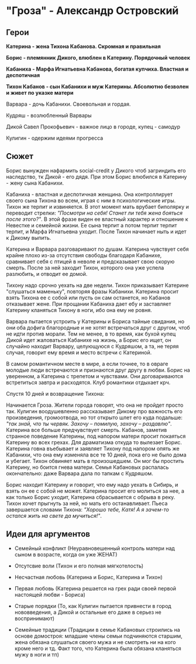 "Гроза" - Александр Островский
====================================================


Герои
----------------------------------------------------

**Катерина - жена Тихона Кабанова. Скромная и правильная**

**Борис - племянник Дикого, влюблен в Катерину. Порядочный человек**

**Кабаниха - Марфа Игнатьевна Кабанова, богатая купчиха. Властная и деспотичная**

**Тихон Кабанов - сын Кабанихи и муж Катерины. Абсолютно безволен и живет по указке матери**

Варвара - дочь Кабанихи. Своевольная и гордая.

Кудряш - возлюбленный Варвары

Дикой Савел Прокофьевич - важное лицо в городе, купец - самодур

Кулигин - одержим идеями прогресса

Сюжет
----------------------------------------------------

Борис вынужден нафармить social-credit у Дикого чтоб загриндить его наследство, тк Дикой - его дядя. При этом Борис влюбился в Катерину - жену сына Кабанихи. 

Кабаниха - властная и деспотичная женщина. Она контроллирует своего сына Тихона во всем, играя с ним в психологические игры. Тихон же терпит и извиняется. В этот момент мать врубает биполярку и переводит стрелки: *"Посмотри на себя! Станет ли тебя жена бояться после этого?"*. В этой фразе виден ее властный характер и отношение к Невестке и семейной жизни. Ее сына терпит а потом терпит терпит терпит, и Марфа Игнатьевна уходит. После Тихон начинает ныть и идет к Дикому выпить.

Катерина и Варвара разговаривают по душам. Катерина чувствует себя крайне плохо из-за отсутствия свободы благодаря Кабанихе, сравнивает себя с птицей в неволе и предсказывает свою скорую смерть. После за ней заходит Тихон, которого она уже успела разлюбить, и отводит ее домой.

Тихону надо срочно уехать на две недели. Тихон приказывает Катерине "слушаться маменьку", повторяя фразы Кабанихи. Катерина просит взять Тихона ее с собой или пусть он сам останется, но Кабанов отказывает жене. При прощании Кабаниха дает ебу и заставляет Катерину кланяться Тихону в ноги, ибо она ему не ровня. 

Варвара пытается устроить у Катерины и Бориса тайные свидания, но они оба дофига благородные и не хотят встречаться друг с другом, чтоб не идти против морали. Тем не менее, в то время, как бухой купец Дикой идет жаловаться Кабанихе на жизнь, а Борис его ищет, он случайно находит Варвару, целующуюся с Кудряшом, а та, не теряя случая, говорит ему время и место встречи с Катериной.

В самом романтичном месте в мире, а если точнее, то в овраге молодые люди встречаются и признаются друг другу в любви. Борис на уверенном, а Катерина с трепетом и чувствами. Они договариваются встретиться завтра и расходятся. Клуб романтики отдыхает крч.

Спустя 10 дней и возвращение Тихона: 

Начинается Гроза. Жители города говорят, что она не пройдет просто так. Кулигин воодушевленно рассказывает Дикому про важность его произведения, громоотвода, но тот открыто шлет его куда подальше: *"так знай, что ты червяк. Захочу – помилую, захочу – раздавлю"*. Катерина все больше предчувствует смерть. Кабанов, заметив странное поведение Катерины, под напором матери просит покаяться Катерину во всех грехах. Для драматизма откуда то вылезает Борис. Катерина говна въебывает и заявляет Тихону под напором опять же Кабанихи, что она ему изменяла все те 10 дней, пока его не было дома и убегает. Тихон обвиняет мать в произошедшем. Он мог бы простить Катерину, но боится гнева матери. Семья Кабановых распалась окончательно: даже Варвара дала по тапкам с Кудряшом. 

Борис находит Катерину и говорит, что ему надо уехать в Сибирь, и взять он ее с собой не может. Катерина просит его молиться за нее, а как только Борис уходит, Катерина сбрасывается с обрыва в реку. Тихон хочет прыгнуть за ней, но мать его останавливает. Пьеса завершается словами Тихона: *"Хорошо тебе, Катя! А я зачем-то остался жить на свете да мучиться!"*.

Идеи для аргументов
----------------------------------------------------

- Семейный конфликт (Неуравновешенный контроль матери над сыном в возрасте, когда он уже ЖЕНАТ)

- Отсутсвие воли (Тихон и его полная мягкотелость)

- Несчастная любовь (Катерина и Борис, Катерина и Тихон)

- Первая любовь (Катерина решается на грех ради своей первой настоящей любви - Бориса)

- Старые порядки (То, как Кулигин пытается привнести в город нововведения, а Дикой и остальные его даже в серьез не воспринимают)

- Семейные традиции (Традиции в семье Кабановых строились на основе домостроя: младшие члены семьи подчиняются старшим, жена обязана слушаться своего мужа и не смотреть ни на кого кроме него и тд. Факт того, что Катерина была обязана кланяться мужу в ноги и тп)